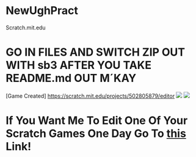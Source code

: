 # NewUghPract
Scratch.mit.edu
# GO IN FILES AND SWITCH ZIP OUT WITH sb3 AFTER YOU TAKE README.md OUT M´KAY
[Game Created] https://scratch.mit.edu/projects/502805879/editor
[![](https://1000logos.net/wp-content/uploads/2020/10/Scratch-Logo-2013.jpg)](https://scratch.mit.edu)
[![](https://upload.wikimedia.org/wikipedia/commons/thumb/d/d6/Scratch_Logo.svg/1280px-Scratch_Logo.svg.png)](https://scratch.mit.edu/projects/502805879/)

# If You Want Me To Edit One Of Your Scratch Games One Day Go To [this](https://scratch.mit.edu/users/OriginalRagDev/) Link!
